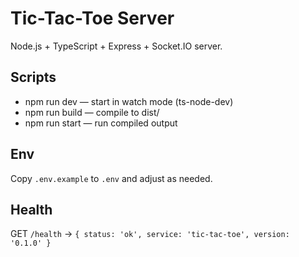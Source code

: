 # Tic-Tac-Toe Server

Node.js + TypeScript + Express + Socket.IO server.

## Scripts

- npm run dev — start in watch mode (ts-node-dev)
- npm run build — compile to dist/
- npm run start — run compiled output

## Env

Copy `.env.example` to `.env` and adjust as needed.

## Health

GET `/health` → `{ status: 'ok', service: 'tic-tac-toe', version: '0.1.0' }`
